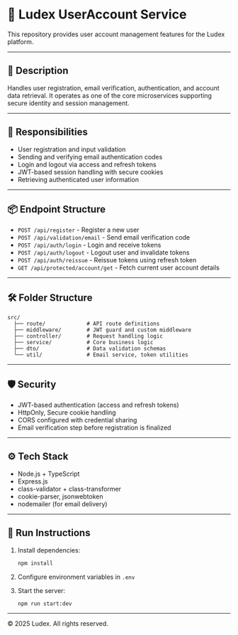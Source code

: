 # 👤 Ludex UserAccount Service

This repository provides user account management features for the Ludex platform.

---

## 📌 Description

Handles user registration, email verification, authentication, and account data retrieval. It operates as one of the core microservices supporting secure identity and session management.

---

## 🔧 Responsibilities

- User registration and input validation
- Sending and verifying email authentication codes
- Login and logout via access and refresh tokens
- JWT-based session handling with secure cookies
- Retrieving authenticated user information

---

## 📦 Endpoint Structure

- `POST /api/register` - Register a new user
- `POST /api/validation/email` - Send email verification code
- `POST /api/auth/login` - Login and receive tokens
- `POST /api/auth/logout` - Logout user and invalidate tokens
- `POST /api/auth/reissue` - Reissue tokens using refresh token
- `GET /api/protected/account/get` - Fetch current user account details

---

## 🛠 Folder Structure

```
src/
  ├── route/             # API route definitions
  ├── middleware/        # JWT guard and custom middleware
  ├── controller/        # Request handling logic
  ├── service/           # Core business logic
  ├── dto/               # Data validation schemas
  └── util/              # Email service, token utilities
```

---

## 🛡 Security

- JWT-based authentication (access and refresh tokens)
- HttpOnly, Secure cookie handling
- CORS configured with credential sharing
- Email verification step before registration is finalized

---

## ⚙️ Tech Stack

- Node.js + TypeScript
- Express.js
- class-validator + class-transformer
- cookie-parser, jsonwebtoken
- nodemailer (for email delivery)

---

## 🚀 Run Instructions

1. Install dependencies:
   ```bash
   npm install
   ```

2. Configure environment variables in `.env`

3. Start the server:
   ```bash
   npm run start:dev
   ```

---

© 2025 Ludex. All rights reserved.